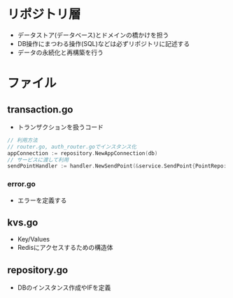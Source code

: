 # リポジトリ層

- データストア(データベース)とドメインの橋かけを担う
- DB操作にまつわる操作(SQL)などは必ずリポジトリに記述する
- データの永続化と再構築を行う

# ファイル
## transaction.go
- トランザクションを扱うコード

```go:auth_router.go
// 利用方法
// router.go, auth_router.goでインスタンス化 
appConnection := repository.NewAppConnection(db)
// サービスに渡して利用
sendPointHandler := handler.NewSendPoint(&service.SendPoint{PointRepo: &rep, UserRepo: &rep, Connection: appConnection, DB: db})
```

### error.go
- エラーを定義する

## kvs.go
- Key/Values
- Redisにアクセスするための構造体

## repository.go
- DBのインスタンス作成やIFを定義
